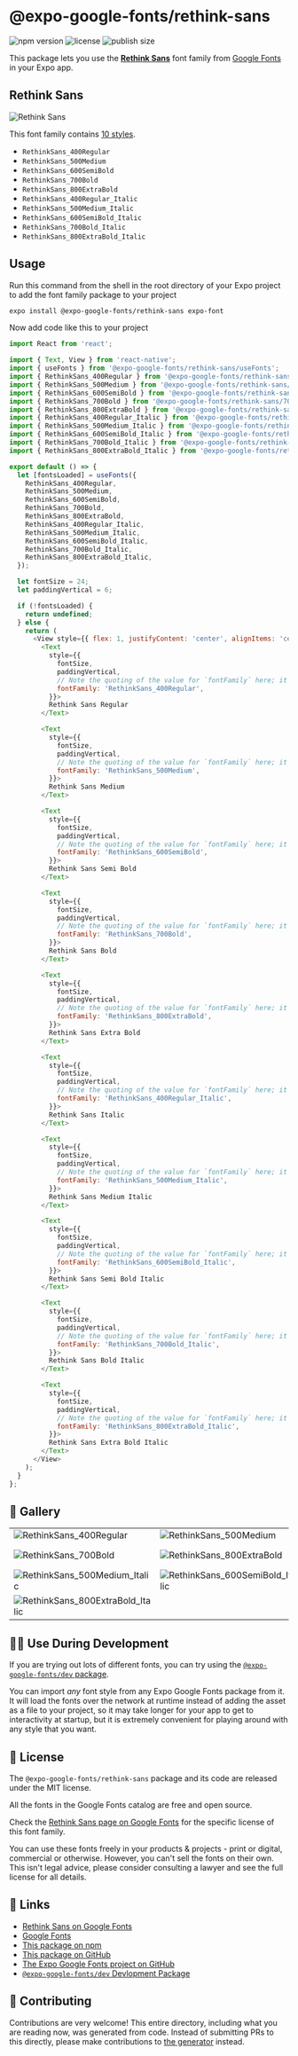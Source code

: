 # @expo-google-fonts/rethink-sans

![npm version](https://flat.badgen.net/npm/v/@expo-google-fonts/rethink-sans)
![license](https://flat.badgen.net/github/license/expo/google-fonts)
![publish size](https://flat.badgen.net/packagephobia/install/@expo-google-fonts/rethink-sans)

This package lets you use the [**Rethink Sans**](https://fonts.google.com/specimen/Rethink+Sans) font family from [Google Fonts](https://fonts.google.com/) in your Expo app.

## Rethink Sans

![Rethink Sans](./font-family.png)

This font family contains [10 styles](#-gallery).

- `RethinkSans_400Regular`
- `RethinkSans_500Medium`
- `RethinkSans_600SemiBold`
- `RethinkSans_700Bold`
- `RethinkSans_800ExtraBold`
- `RethinkSans_400Regular_Italic`
- `RethinkSans_500Medium_Italic`
- `RethinkSans_600SemiBold_Italic`
- `RethinkSans_700Bold_Italic`
- `RethinkSans_800ExtraBold_Italic`

## Usage

Run this command from the shell in the root directory of your Expo project to add the font family package to your project
```sh
expo install @expo-google-fonts/rethink-sans expo-font
```

Now add code like this to your project
```js
import React from 'react';

import { Text, View } from 'react-native';
import { useFonts } from '@expo-google-fonts/rethink-sans/useFonts';
import { RethinkSans_400Regular } from '@expo-google-fonts/rethink-sans/400Regular';
import { RethinkSans_500Medium } from '@expo-google-fonts/rethink-sans/500Medium';
import { RethinkSans_600SemiBold } from '@expo-google-fonts/rethink-sans/600SemiBold';
import { RethinkSans_700Bold } from '@expo-google-fonts/rethink-sans/700Bold';
import { RethinkSans_800ExtraBold } from '@expo-google-fonts/rethink-sans/800ExtraBold';
import { RethinkSans_400Regular_Italic } from '@expo-google-fonts/rethink-sans/400Regular_Italic';
import { RethinkSans_500Medium_Italic } from '@expo-google-fonts/rethink-sans/500Medium_Italic';
import { RethinkSans_600SemiBold_Italic } from '@expo-google-fonts/rethink-sans/600SemiBold_Italic';
import { RethinkSans_700Bold_Italic } from '@expo-google-fonts/rethink-sans/700Bold_Italic';
import { RethinkSans_800ExtraBold_Italic } from '@expo-google-fonts/rethink-sans/800ExtraBold_Italic';

export default () => {
  let [fontsLoaded] = useFonts({
    RethinkSans_400Regular,
    RethinkSans_500Medium,
    RethinkSans_600SemiBold,
    RethinkSans_700Bold,
    RethinkSans_800ExtraBold,
    RethinkSans_400Regular_Italic,
    RethinkSans_500Medium_Italic,
    RethinkSans_600SemiBold_Italic,
    RethinkSans_700Bold_Italic,
    RethinkSans_800ExtraBold_Italic,
  });

  let fontSize = 24;
  let paddingVertical = 6;

  if (!fontsLoaded) {
    return undefined;
  } else {
    return (
      <View style={{ flex: 1, justifyContent: 'center', alignItems: 'center' }}>
        <Text
          style={{
            fontSize,
            paddingVertical,
            // Note the quoting of the value for `fontFamily` here; it expects a string!
            fontFamily: 'RethinkSans_400Regular',
          }}>
          Rethink Sans Regular
        </Text>

        <Text
          style={{
            fontSize,
            paddingVertical,
            // Note the quoting of the value for `fontFamily` here; it expects a string!
            fontFamily: 'RethinkSans_500Medium',
          }}>
          Rethink Sans Medium
        </Text>

        <Text
          style={{
            fontSize,
            paddingVertical,
            // Note the quoting of the value for `fontFamily` here; it expects a string!
            fontFamily: 'RethinkSans_600SemiBold',
          }}>
          Rethink Sans Semi Bold
        </Text>

        <Text
          style={{
            fontSize,
            paddingVertical,
            // Note the quoting of the value for `fontFamily` here; it expects a string!
            fontFamily: 'RethinkSans_700Bold',
          }}>
          Rethink Sans Bold
        </Text>

        <Text
          style={{
            fontSize,
            paddingVertical,
            // Note the quoting of the value for `fontFamily` here; it expects a string!
            fontFamily: 'RethinkSans_800ExtraBold',
          }}>
          Rethink Sans Extra Bold
        </Text>

        <Text
          style={{
            fontSize,
            paddingVertical,
            // Note the quoting of the value for `fontFamily` here; it expects a string!
            fontFamily: 'RethinkSans_400Regular_Italic',
          }}>
          Rethink Sans Italic
        </Text>

        <Text
          style={{
            fontSize,
            paddingVertical,
            // Note the quoting of the value for `fontFamily` here; it expects a string!
            fontFamily: 'RethinkSans_500Medium_Italic',
          }}>
          Rethink Sans Medium Italic
        </Text>

        <Text
          style={{
            fontSize,
            paddingVertical,
            // Note the quoting of the value for `fontFamily` here; it expects a string!
            fontFamily: 'RethinkSans_600SemiBold_Italic',
          }}>
          Rethink Sans Semi Bold Italic
        </Text>

        <Text
          style={{
            fontSize,
            paddingVertical,
            // Note the quoting of the value for `fontFamily` here; it expects a string!
            fontFamily: 'RethinkSans_700Bold_Italic',
          }}>
          Rethink Sans Bold Italic
        </Text>

        <Text
          style={{
            fontSize,
            paddingVertical,
            // Note the quoting of the value for `fontFamily` here; it expects a string!
            fontFamily: 'RethinkSans_800ExtraBold_Italic',
          }}>
          Rethink Sans Extra Bold Italic
        </Text>
      </View>
    );
  }
};

```

## 🔡 Gallery


||||
|-|-|-|
|![RethinkSans_400Regular](.//400Regular/RethinkSans_400Regular.ttf.png)|![RethinkSans_500Medium](.//500Medium/RethinkSans_500Medium.ttf.png)|![RethinkSans_600SemiBold](.//600SemiBold/RethinkSans_600SemiBold.ttf.png)||
|![RethinkSans_700Bold](.//700Bold/RethinkSans_700Bold.ttf.png)|![RethinkSans_800ExtraBold](.//800ExtraBold/RethinkSans_800ExtraBold.ttf.png)|![RethinkSans_400Regular_Italic](.//400Regular_Italic/RethinkSans_400Regular_Italic.ttf.png)||
|![RethinkSans_500Medium_Italic](.//500Medium_Italic/RethinkSans_500Medium_Italic.ttf.png)|![RethinkSans_600SemiBold_Italic](.//600SemiBold_Italic/RethinkSans_600SemiBold_Italic.ttf.png)|![RethinkSans_700Bold_Italic](.//700Bold_Italic/RethinkSans_700Bold_Italic.ttf.png)||
|![RethinkSans_800ExtraBold_Italic](.//800ExtraBold_Italic/RethinkSans_800ExtraBold_Italic.ttf.png)||||


## 👩‍💻 Use During Development

If you are trying out lots of different fonts, you can try using the [`@expo-google-fonts/dev` package](https://github.com/freeboub/google-fonts/tree/master/font-packages/dev#readme).

You can import *any* font style from any Expo Google Fonts package from it. It will load the fonts
over the network at runtime instead of adding the asset as a file to your project, so it may take longer
for your app to get to interactivity at startup, but it is extremely convenient
for playing around with any style that you want.

## 📖 License

The `@expo-google-fonts/rethink-sans` package and its code are released under the MIT license.

All the fonts in the Google Fonts catalog are free and open source.

Check the [Rethink Sans page on Google Fonts](https://fonts.google.com/specimen/Rethink+Sans) for the specific license of this font family.

You can use these fonts freely in your products & projects - print or digital, commercial or otherwise. However, you can't sell the fonts on their own. This isn't legal advice, please consider consulting a lawyer and see the full license for all details.

## 🔗 Links

- [Rethink Sans on Google Fonts](https://fonts.google.com/specimen/Rethink+Sans)
- [Google Fonts](https://fonts.google.com/)
- [This package on npm](https://www.npmjs.com/package/@expo-google-fonts/rethink-sans)
- [This package on GitHub](https://github.com/freeboub/google-fonts/tree/master/font-packages/rethink-sans)
- [The Expo Google Fonts project on GitHub](https://github.com/freeboub/google-fonts)
- [`@expo-google-fonts/dev` Devlopment Package](https://github.com/freeboub/google-fonts/tree/master/font-packages/dev)

## 🤝 Contributing

Contributions are very welcome! This entire directory, including what you are reading now, was generated from code. Instead of submitting PRs to this directly, please make contributions to [the generator](https://github.com/freeboub/google-fonts/tree/master/packages/generator) instead.
